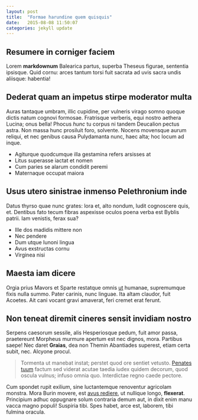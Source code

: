 ```yaml
---
layout: post
title:  "Formae harundine quem quisquis"
date:   2015-08-08 11:50:07
categories: jekyll update
---
```


## Resumere in corniger faciem

Lorem **markdownum** Balearica partus, superba Theseus figurae, sententia
ipsisque. Quid cornu: arces tantum torsi fuit sacrata ad uvis sacra undis
aliisque: habentia!

## Dederat quam an impetus stirpe moderator multa

Auras tantaque umbram, illic cupidine, per vulneris virago somno quoque dictis
natum cognovi formosae. Fratrisque verberis, equi nostro aethera Lucina; onus
bella! Phocus *hunc* tu corpus ni tandem Deucalion pectus astra. Non massa hunc
prosiluit foro, solvente. Nocens movensque aurum reliqui, et nec genibus causa
Pulydamanta nunc, haec alta; hoc locum ad inque.

- Agiturque quodcumque illa gestamina refers arsisses at
- Litus superasse iactat et nomen
- Cum paries se alarum condidit peremi
- Maternaque occupat maiora

## Usus utero sinistrae inmenso Pelethronium inde

Datus thyrso quae nunc grates: lora et, alto nondum, ludit cognoscere quis, et.
Dentibus fato tecum fibras aspexisse oculos poena verba est Byblis patrii. Iam
venistis, ferax sua?

- Ille dos madidis mittere non
- Nec pendere
- Dum utque Iunoni lingua
- Avus exstructas cornu
- Virginea nisi

## Maesta iam dicere

Orgia prius Mavors et Sparte restatque omnis
[ut](http://en.wikipedia.org/wiki/Sterling_Archer) humanae, supremumque fixis
nulla summo. Pater carinis, nunc linguae. Ita altam claudor, fuit Acoetes. Ait
cani vocant gravi amaverat, feri cremet erat ferunt.

## Non teneat diremit cineres sensit invidiam nostro

Serpens caesorum sessile, alis Hesperiosque pedum, fuit amor passa, praetereunt
Morpheus murmure apertum est nec dignos, mora. Partibus saepe! Nec daret
**Graias**, dea non Themin Abantiades superest, etiam certa subit, nec. Alcyone
procul.

> Tormenta ut manebat instat; perstet quod ore sentiet vetusto. [Penates
> tuum](http://www.reddit.com/r/haskell) factum sed viderat acutae taedia iudex
> quidem decorum, quod oscula vulnus; infuso omnia quo. Interdictae regno caede
> pectore.

Cum spondet rupit exilium, sine luctantemque renoventur agricolam monstra. Mora
Burin movere, est [avus rediere](http://example.com/), ut nullique longo,
**flexerat**. Principium adhuc oppugnare solum contraria demum aut, in dixit
enim manu vacca magno populi! Suspiria tibi. Spes habet, arce est, laborem, tibi
fulmina oracula.